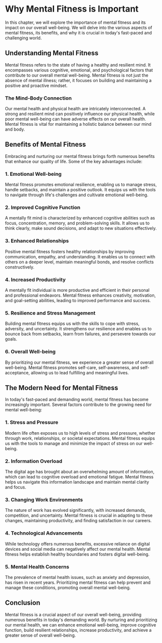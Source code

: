 Why Mental Fitness is Important
==========================================

In this chapter, we will explore the importance of mental fitness and its impact on our overall well-being. We will delve into the various aspects of mental fitness, its benefits, and why it is crucial in today's fast-paced and challenging world.

Understanding Mental Fitness
----------------------------

Mental fitness refers to the state of having a healthy and resilient mind. It encompasses various cognitive, emotional, and psychological factors that contribute to our overall mental well-being. Mental fitness is not just the absence of mental illness; rather, it focuses on building and maintaining a positive and proactive mindset.

### The Mind-Body Connection

Our mental health and physical health are intricately interconnected. A strong and resilient mind can positively influence our physical health, while poor mental well-being can have adverse effects on our overall health. Mental fitness is vital for maintaining a holistic balance between our mind and body.

Benefits of Mental Fitness
--------------------------

Embracing and nurturing our mental fitness brings forth numerous benefits that enhance our quality of life. Some of the key advantages include:

### 1. Emotional Well-being

Mental fitness promotes emotional resilience, enabling us to manage stress, handle setbacks, and maintain a positive outlook. It equips us with the tools to navigate through life's challenges and cultivate emotional well-being.

### 2. Improved Cognitive Function

A mentally fit mind is characterized by enhanced cognitive abilities such as focus, concentration, memory, and problem-solving skills. It allows us to think clearly, make sound decisions, and adapt to new situations effectively.

### 3. Enhanced Relationships

Positive mental fitness fosters healthy relationships by improving communication, empathy, and understanding. It enables us to connect with others on a deeper level, maintain meaningful bonds, and resolve conflicts constructively.

### 4. Increased Productivity

A mentally fit individual is more productive and efficient in their personal and professional endeavors. Mental fitness enhances creativity, motivation, and goal-setting abilities, leading to improved performance and success.

### 5. Resilience and Stress Management

Building mental fitness equips us with the skills to cope with stress, adversity, and uncertainty. It strengthens our resilience and enables us to bounce back from setbacks, learn from failures, and persevere towards our goals.

### 6. Overall Well-being

By prioritizing our mental fitness, we experience a greater sense of overall well-being. Mental fitness promotes self-care, self-awareness, and self-acceptance, allowing us to lead fulfilling and meaningful lives.

The Modern Need for Mental Fitness
----------------------------------

In today's fast-paced and demanding world, mental fitness has become increasingly important. Several factors contribute to the growing need for mental well-being:

### 1. Stress and Pressure

Modern life often exposes us to high levels of stress and pressure, whether through work, relationships, or societal expectations. Mental fitness equips us with the tools to manage and minimize the impact of stress on our well-being.

### 2. Information Overload

The digital age has brought about an overwhelming amount of information, which can lead to cognitive overload and emotional fatigue. Mental fitness helps us navigate this information landscape and maintain mental clarity and focus.

### 3. Changing Work Environments

The nature of work has evolved significantly, with increased demands, competition, and uncertainty. Mental fitness is crucial in adapting to these changes, maintaining productivity, and finding satisfaction in our careers.

### 4. Technological Advancements

While technology offers numerous benefits, excessive reliance on digital devices and social media can negatively affect our mental health. Mental fitness helps establish healthy boundaries and fosters digital well-being.

### 5. Mental Health Concerns

The prevalence of mental health issues, such as anxiety and depression, has risen in recent years. Prioritizing mental fitness can help prevent and manage these conditions, promoting overall mental well-being.

Conclusion
----------

Mental fitness is a crucial aspect of our overall well-being, providing numerous benefits in today's demanding world. By nurturing and prioritizing our mental health, we can enhance emotional well-being, improve cognitive function, build resilient relationships, increase productivity, and achieve a greater sense of overall well-being.
